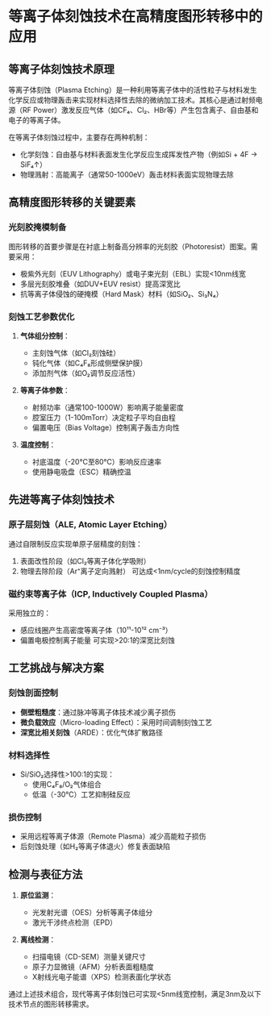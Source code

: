 # 等离子体刻蚀技术在高精度图形转移中的应用

## 等离子体刻蚀技术原理

等离子体刻蚀（Plasma Etching）是一种利用等离子体中的活性粒子与材料发生化学反应或物理轰击来实现材料选择性去除的微纳加工技术。其核心是通过射频电源（RF Power）激发反应气体（如CF₄、Cl₂、HBr等）产生包含离子、自由基和电子的等离子体。

在等离子体刻蚀过程中，主要存在两种机制：
- 化学刻蚀：自由基与材料表面发生化学反应生成挥发性产物（例如Si + 4F → SiF₄↑）
- 物理溅射：高能离子（通常50-1000eV）轰击材料表面实现物理去除

## 高精度图形转移的关键要素

### 光刻胶掩模制备
图形转移的首要步骤是在衬底上制备高分辨率的光刻胶（Photoresist）图案。需要采用：
- 极紫外光刻（EUV Lithography）或电子束光刻（EBL）实现<10nm线宽
- 多层光刻胶堆叠（如DUV+EUV resist）提高深宽比
- 抗等离子体侵蚀的硬掩模（Hard Mask）材料（如SiO₂、Si₃N₄）

### 刻蚀工艺参数优化
1. **气体组分控制**：
   - 主刻蚀气体（如Cl₂刻蚀硅）
   - 钝化气体（如C₄F₈形成侧壁保护膜）
   - 添加剂气体（如O₂调节反应活性）

2. **等离子体参数**：
   - 射频功率（通常100-1000W）影响离子能量密度
   - 腔室压力（1-100mTorr）决定粒子平均自由程
   - 偏置电压（Bias Voltage）控制离子轰击方向性

3. **温度控制**：
   - 衬底温度（-20℃至80℃）影响反应速率
   - 使用静电吸盘（ESC）精确控温

## 先进等离子体刻蚀技术

### 原子层刻蚀（ALE, Atomic Layer Etching）
通过自限制反应实现单原子层精度的刻蚀：
1. 表面改性阶段（如Cl₂等离子体化学吸附）
2. 物理去除阶段（Ar⁺离子定向溅射）
可达成<1nm/cycle的刻蚀控制精度

### 磁约束等离子体（ICP, Inductively Coupled Plasma）
采用独立的：
- 感应线圈产生高密度等离子体（10¹¹-10¹² cm⁻³）
- 偏置电极控制离子能量
可实现>20:1的深宽比刻蚀

## 工艺挑战与解决方案

### 刻蚀剖面控制
- **侧壁粗糙度**：通过脉冲等离子体技术减少离子损伤
- **微负载效应**（Micro-loading Effect）：采用时间调制刻蚀工艺
- **深宽比相关刻蚀**（ARDE）：优化气体扩散路径

### 材料选择性
- Si/SiO₂选择性>100:1的实现：
  - 使用C₄F₈/O₂气体组合
  - 低温（-30℃）工艺抑制硅反应

### 损伤控制
- 采用远程等离子体源（Remote Plasma）减少高能粒子损伤
- 后刻蚀处理（如H₂等离子体退火）修复表面缺陷

## 检测与表征方法
1. **原位监测**：
   - 光发射光谱（OES）分析等离子体组分
   - 激光干涉终点检测（EPD）

2. **离线检测**：
   - 扫描电镜（CD-SEM）测量关键尺寸
   - 原子力显微镜（AFM）分析表面粗糙度
   - X射线光电子能谱（XPS）检测表面化学状态

通过上述技术组合，现代等离子体刻蚀已可实现<5nm线宽控制，满足3nm及以下技术节点的图形转移需求。